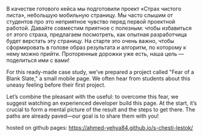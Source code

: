 В качестве готового кейса мы подготовили проект «Страх чистого листа», небольшую мобильную страницу. Мы часто слышим от студентов про это неприятное чувство перед первой проектной работой.
Давайте совместим приятное с полезным: чтобы избавиться от этого страха, предлагаем посмотреть, как опытная разработчица будет верстать эту страницу. На старте это очень важно, чтобы сформировать в голове образ результата и алгоритм, по которому к нему можно прийти. Проторенные дорожки уже есть, наша цель — поделиться ими с вами!

For this ready-made case study, we’ve prepared a project called "Fear of a Blank Slate," a small mobile page. We often hear from students about this uneasy feeling before their first project.

Let’s combine the pleasant with the useful: to overcome this fear, we suggest watching an experienced developer build this page. At the start, it’s crucial to form a mental picture of the result and the steps to get there. The paths are already paved—our goal is to share them with you!

hosted on github pages: https://ahmed-yehya84.github.io/s-chesti-lestok/
